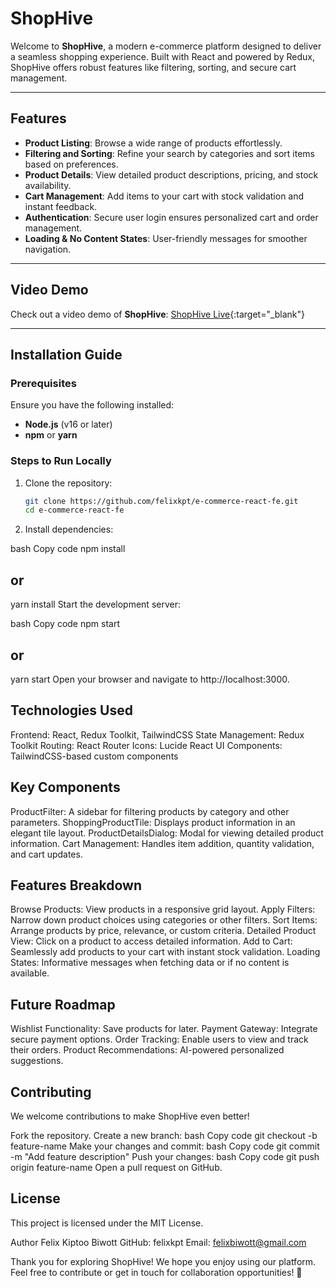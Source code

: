 # ShopHive

Welcome to **ShopHive**, a modern e-commerce platform designed to deliver a seamless shopping experience. Built with React and powered by Redux, ShopHive offers robust features like filtering, sorting, and secure cart management.

---

## Features

- **Product Listing**: Browse a wide range of products effortlessly.
- **Filtering and Sorting**: Refine your search by categories and sort items based on preferences.
- **Product Details**: View detailed product descriptions, pricing, and stock availability.
- **Cart Management**: Add items to your cart with stock validation and instant feedback.
- **Authentication**: Secure user login ensures personalized cart and order management.
- **Loading & No Content States**: User-friendly messages for smoother navigation.

---

## Video Demo

Check out a video demo of **ShopHive**: [ShopHive Live](https://drive.google.com/file/d/1k_emtZexsalIEc3ogYudiVX2hab_-AXaddd/view){:target="_blank"}

---

## Installation Guide

### Prerequisites

Ensure you have the following installed:

- **Node.js** (v16 or later)
- **npm** or **yarn**

### Steps to Run Locally

1. Clone the repository:
   ```bash
   git clone https://github.com/felixkpt/e-commerce-react-fe.git
   cd e-commerce-react-fe

2. Install dependencies:

bash
Copy code
npm install
## or
yarn install
Start the development server:

bash
Copy code
npm start
## or
yarn start
Open your browser and navigate to http://localhost:3000.

## Technologies Used
Frontend: React, Redux Toolkit, TailwindCSS
State Management: Redux Toolkit
Routing: React Router
Icons: Lucide React
UI Components: TailwindCSS-based custom components

## Key Components
ProductFilter: A sidebar for filtering products by category and other parameters.
ShoppingProductTile: Displays product information in an elegant tile layout.
ProductDetailsDialog: Modal for viewing detailed product information.
Cart Management: Handles item addition, quantity validation, and cart updates.

## Features Breakdown
Browse Products: View products in a responsive grid layout.
Apply Filters: Narrow down product choices using categories or other filters.
Sort Items: Arrange products by price, relevance, or custom criteria.
Detailed Product View: Click on a product to access detailed information.
Add to Cart: Seamlessly add products to your cart with instant stock validation.
Loading States: Informative messages when fetching data or if no content is available.

## Future Roadmap
Wishlist Functionality: Save products for later.
Payment Gateway: Integrate secure payment options.
Order Tracking: Enable users to view and track their orders.
Product Recommendations: AI-powered personalized suggestions.

## Contributing
We welcome contributions to make ShopHive even better!

Fork the repository.
Create a new branch:
bash
Copy code
git checkout -b feature-name
Make your changes and commit:
bash
Copy code
git commit -m "Add feature description"
Push your changes:
bash
Copy code
git push origin feature-name
Open a pull request on GitHub.

## License
This project is licensed under the MIT License.

Author
Felix Kiptoo Biwott
GitHub: felixkpt
Email: felixbiwott@gmail.com

Thank you for exploring ShopHive! We hope you enjoy using our platform.
Feel free to contribute or get in touch for collaboration opportunities! 🚀